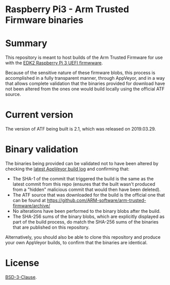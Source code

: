 Raspberry Pi3 - Arm Trusted Firmware binaries
=============================================

# Summary

This repository is meant to host builds of the Arm Trusted Firmware for use with
the [EDK2 Raspberry Pi 3 UEFI firmwware](https://github.com/tianocore/edk2-platforms/tree/master/Platform/RaspberryPi/RPi3).

Because of the sensitive nature of these firmware blobs, this process is
accomplished in a fully transparent manner, through AppVeyor, and in a way that
allows complete validation that the binaries provided for download have not been
altered from the ones one would build locally using the official ATF source. 

# Current version

The version of ATF being built is 2.1, which was released on 2019.03.29.

# Binary validation

The binaries being provided can be validated not to have been altered by
checking the [latest AppVeyor build log](https://ci.appveyor.com/project/pbatard/pitf)
and confirming that:

- The SHA-1 of the commit that triggered the build is the same as the latest
  commit from this repo (ensures that the built wasn't produced from a "hidden"
  malicious commit that would then have been deleted).
- The ATF source that was downloaded for the build is the official one that can
  be found at https://github.com/ARM-software/arm-trusted-firmware/archive/
- No alterations have been performed to the binary blobs after the build.
- The SHA-256 sums of the binary blobs, which are explicitly displayed as part
  of the build process, do match the SHA-256 sums of the binaries that are
  published on this repository.

Alternatively, you should also be able to clone this repository and produce your
own AppVeyor builds, to confirm that the binaries are identical.

# License

[BSD-3-Clause](https://github.com/ARM-software/arm-trusted-firmware/blob/master/license.rst).
